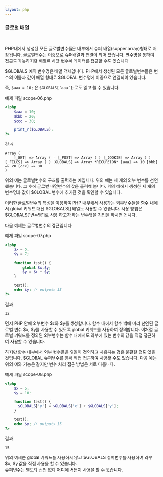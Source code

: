```yaml
---
layout: php
---
```

### 글로벌 배열
<br>

PHP내에서 생성된 모든 글로벌변수들은 내부에서 슈퍼 배열(supper array)형태로 저장됩니다. 글로벌변수는 이중으로 슈퍼배열과 연결이 되어 있습니다. 변수명을 통하여 접근도 가능하지만 배열로 해당 변수에 데이터를 접근할 수도 있습니다.  

$GLOBALS 예약 변수명은 배열 객체입니다. PHP에서 생성된 모든 글로벌변수들은 변수의 이름과 값이 배열 형태로 $GLOBAL 변수명에 이중으로 연결되어 있습니다.  

즉, `$aaa = 10;` 은 `$GLOBALS[‘aaa’];`로도 읽고 쓸 수 있습니다.  

예제 파일 scope-06.php
```php
<?php
	$aaa = 10;
	$bbb = 20;
	$ccc = 30;

	print_r($GLOBALS);
?>
```

결과
```
Array ( 
	[_GET] => Array ( ) [_POST] => Array ( ) [_COOKIE] => Array ( ) [_FILES] => Array ( ) [GLOBALS] => Array *RECURSION* [aaa] => 10 [bbb] => 20 [ccc] => 30 
) 
```

위의 예는 글로벌변수의 구조를 출력하는 예입니다. 위의 예는 세 개의 외부 변수를 선언했습니다. 그 후에 글로벌 배열변수의 값을 출력해 봅니다. 위의 예에서 생성한 세 개의 변수명과 값이 $GLOBAL 변수에 추가된 것을 확인할 수 있습니다.  

이러한 글로벌변수의 특성을 이용하여 PHP 내부에서 사용하는 외부변수들을 함수 내에서 global 키워드 대신  $GLOBALS[] 배열도 사용할 수 있습니다. 사용 방법은 $GLOBALS['변수명']로 사용 하고자 하는 변수명을 기입을 하시면 됩니다.  

다음 예제는 글로벌변수의 접근입니다.  

예제 파일 scope-07.php
```php
<?php
    $x = 5;
    $y = 7;

    function test() {
    	global $x,$y;
    	$y = $x + $y;
    }

    test();
    echo $y; // outputs 15
?>
```

결과
```
12
```

먼저 PHP 안에 외부변수 $x와 $y를 생성합니다. 함수 내에서 함수 밖에 미리 선언된 글로벌 변수 $x, $y를 사용할 수 있도록 global 키워드를 사용하여 정의합니다. 이처럼 글로벌 키워드를 정의된 외부변수는 함수 내에서도 외부에 있는 변수의 값을 직접 접근하여 사용할 수 있습니다.  

하지만 함수 내부에서 외부 변수들을 일일이 정의하고 사용하는 것은 불편한 점도 있을 것입니다. $GLOBAL 슈퍼변수를 통해 직접 접근하여 사용할 수도 있습니다. 다음 예는 위의 예와 기능은 같지만 변수 처리 접근 방법은 서로 다릅니다.  

예제 파일 scope-08.php
```php
<?php
    $x = 5;
    $y = 10;

    function test() {
      $GLOBALS['y'] = $GLOBALS['x'] + $GLOBALS['y'];
    }

    test();
    echo $y; // outputs 15
?>
```

결과
```
15
```

위의 예제는 global 키워드를 사용하지 않고 $GLOBALS 슈퍼변수를 사용하여 외부 $x, $y 값을 직접 사용을 할 수 있습니다.  
슈퍼변수는 별도의 선언 없이 어디에 서든지 사용을 할 수 있습니다.  

<br><br>
